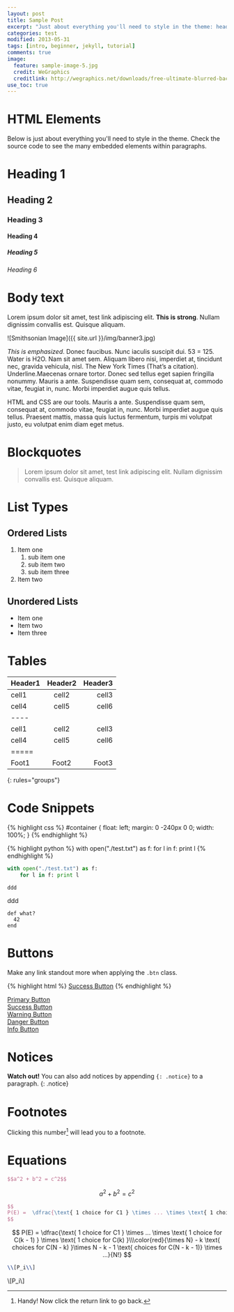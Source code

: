 ```yaml
---
layout: post
title: Sample Post
excerpt: "Just about everything you'll need to style in the theme: headings, paragraphs, blockquotes, tables, code blocks, and more."
categories: test
modified: 2013-05-31
tags: [intro, beginner, jekyll, tutorial]
comments: true
image:
  feature: sample-image-5.jpg
  credit: WeGraphics
  creditlink: http://wegraphics.net/downloads/free-ultimate-blurred-background-pack/
use_toc: true
---
```



# HTML Elements

Below is just about everything you'll need to style in the theme. Check the source code to see the many embedded elements within paragraphs.


# Heading 1

## Heading 2

### Heading 3

#### Heading 4

##### Heading 5

###### Heading 6

# Body text

Lorem ipsum dolor sit amet, test link adipiscing elit. **This is strong**. Nullam dignissim convallis est. Quisque aliquam.

![Smithsonian Image]({{ site.url }}/img/banner3.jpg)

*This is emphasized*. Donec faucibus. Nunc iaculis suscipit dui. 53 = 125. Water is H2O. Nam sit amet sem. Aliquam libero nisi, imperdiet at, tincidunt nec, gravida vehicula, nisl. The New York Times (That’s a citation). Underline.Maecenas ornare tortor. Donec sed tellus eget sapien fringilla nonummy. Mauris a ante. Suspendisse quam sem, consequat at, commodo vitae, feugiat in, nunc. Morbi imperdiet augue quis tellus.

HTML and CSS are our tools. Mauris a ante. Suspendisse quam sem, consequat at, commodo vitae, feugiat in, nunc. Morbi imperdiet augue quis tellus. Praesent mattis, massa quis luctus fermentum, turpis mi volutpat justo, eu volutpat enim diam eget metus.

# Blockquotes

> Lorem ipsum dolor sit amet, test link adipiscing elit. Nullam dignissim convallis est. Quisque aliquam.


# List Types

## Ordered Lists

1. Item one
   1. sub item one
   2. sub item two
   3. sub item three
2. Item two

## Unordered Lists

* Item one
* Item two
* Item three

# Tables

| Header1 | Header2 | Header3 |
|:--------|:-------:|--------:|
| cell1   | cell2   | cell3   |
| cell4   | cell5   | cell6   |
|----
| cell1   | cell2   | cell3   |
| cell4   | cell5   | cell6   |
|=====
| Foot1   | Foot2   | Foot3
{: rules="groups"}

# Code Snippets

{% highlight css %}
#container {
  float: left;
  margin: 0 -240px 0 0;
  width: 100%;
}
{% endhighlight %}

{% highlight python %}
with open("./test.txt") as f:
	for l in f: print l
{% endhighlight %}

```python
with open("./test.txt") as f:
	for l in f: print l
```
	ddd
	
	
ddd

~~~
def what?
  42
end
~~~
	

# Buttons

Make any link standout more when applying the `.btn` class.

{% highlight html %}
<a href="#" class="btn btn-success">Success Button</a>
{% endhighlight %}

<div markdown="0"><a href="#" class="btn">Primary Button</a></div>
<div markdown="0"><a href="#" class="btn btn-success">Success Button</a></div>
<div markdown="0"><a href="#" class="btn btn-warning">Warning Button</a></div>
<div markdown="0"><a href="#" class="btn btn-danger">Danger Button</a></div>
<div markdown="0"><a href="#" class="btn btn-info">Info Button</a></div>



# Notices

**Watch out!** You can also add notices by appending `{: .notice}` to a paragraph.
{: .notice}


# Footnotes

Clicking this number[^fn-sample_footnote] will lead you to a footnote.

[^fn-sample_footnote]: Handy! Now click the return link to go back.



# Equations



``` tex
$$a^2 + b^2 = c^2$$
```

$$a^2 + b^2 = c^2$$



``` tex
$$
P(E) =  \dfrac{\text{ 1 choice for C1 } \times ... \times \text{ 1 choice for C(k - 1) } \times \text{ 1 choice for C(k) }\\\color{red}{\times N} - k \text{ choices for C(N - k) }\times N - k - 1 \text{ choices for C(N - k - 1)} \times ...}{N!}
$$
```

$$
P(E) =  \dfrac{\text{ 1 choice for C1 } \times ... \times \text{ 1 choice for C(k - 1) } \times \text{ 1 choice for C(k) }\\\color{red}{\times N} - k \text{ choices for C(N - k) }\times N - k - 1 \text{ choices for C(N - k - 1)} \times ...}{N!}
$$

``` tex
\\[P_i\\]
```

\\[P_i\\]





